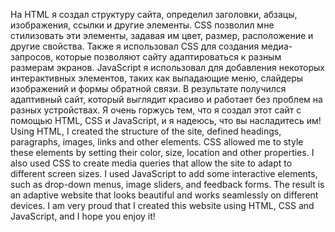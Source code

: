 На HTML я создал структуру сайта, определил заголовки, абзацы, изображения, ссылки и другие элементы. CSS позволил мне стилизовать эти элементы, задавая им цвет, размер, расположение и другие свойства. Также я использовал CSS для создания медиа-запросов, которые позволяют сайту адаптироваться к разным размерам экранов.  JavaScript я использовал для добавления некоторых интерактивных элементов, таких как выпадающие меню, слайдеры изображений и формы обратной связи.  В результате получился адаптивный сайт, который выглядит красиво и работает без проблем на разных устройствах. Я очень горжусь тем, что я создал этот сайт с помощью HTML, CSS и JavaScript, и я надеюсь, что вы насладитесь им!
Using HTML, I created the structure of the site, defined headings, paragraphs, images, links and other elements. CSS allowed me to style these elements by setting their color, size, location and other properties. I also used CSS to create media queries that allow the site to adapt to different screen sizes. I used JavaScript to add some interactive elements, such as drop-down menus, image sliders, and feedback forms. The result is an adaptive website that looks beautiful and works seamlessly on different devices. I am very proud that I created this website using HTML, CSS and JavaScript, and I hope you enjoy it!
